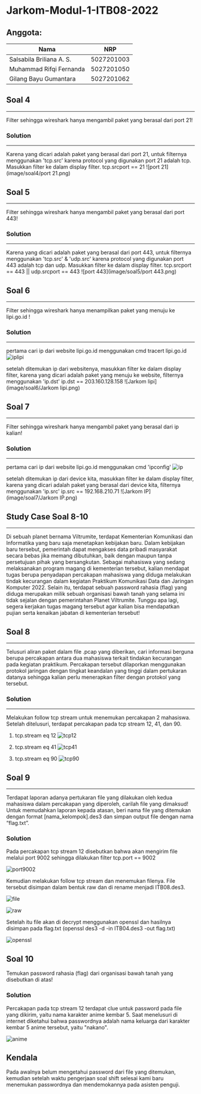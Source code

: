 # Jarkom-Modul-1-ITB08-2022

## Anggota:
| Nama                      | NRP        |
|---------------------------|------------|
| Salsabila Briliana A. S.  | 5027201003 |
| Muhammad Rifqi Fernanda   | 5027201050 |
| Gilang Bayu Gumantara     | 5027201062 | 

## Soal 4
---
Filter sehingga wireshark hanya mengambil paket yang berasal dari port 21!

### Solution
---
Karena yang dicari adalah paket yang berasal dari port 21, untuk filternya menggunakan 'tcp.src' karena protocol yang digunakan port 21 adalah tcp.
Masukkan filter ke dalam display filter.
tcp.srcport == 21
![port 21](image/soal4/port 21.png)
## Soal 5
---
Filter sehingga wireshark hanya mengambil paket yang berasal dari port 443!

### Solution
---
Karena yang dicari adalah paket yang berasal dari port 443, untuk filternya menggunakan 'tcp.src' & 'udp.src' karena protocol yang digunakan port 443 adalah tcp dan udp.
Masukkan filter ke dalam display filter.
tcp.srcport == 443 || udp.srcport == 443
![port 443](image/soal5/port 443.png)

## Soal 6
---
Filter sehingga wireshark hanya menampilkan paket yang menuju ke lipi.go.id !

### Solution
---
pertama cari ip dari website lipi.go.id menggunakan cmd
tracert lipi.go.id
![iplipi](image/soal6/iplipi.png)

setelah ditemukan ip dari websitenya, masukkan filter ke dalam display filter, karena yang dicari adalah paket yang menuju ke website, filternya menggunakan 'ip.dst'
ip.dst == 203.160.128.158
![Jarkom lipi](image/soal6/Jarkom lipi.png)



## Soal 7
---
Filter sehingga wireshark hanya mengambil paket yang berasal dari ip kalian!

### Solution
---
pertama cari ip dari website lipi.go.id menggunakan cmd
'ipconfig'
![ip](image/soal7/ip.png)

setelah ditemukan ip dari device kita, masukkan filter ke dalam display filter, karena yang dicari adalah paket yang berasal dari device kita, filternya menggunakan 'ip.src'
ip.src == 192.168.210.71
![Jarkom IP](image/soal7/Jarkom IP.png)

## Study Case Soal 8-10
---
Di sebuah planet bernama Viltrumite, terdapat Kementerian Komunikasi dan Informatika yang baru saja menetapkan kebijakan baru. Dalam kebijakan baru tersebut, pemerintah dapat mengakses data pribadi masyarakat secara bebas jika memang dibutuhkan, baik dengan maupun tanpa persetujuan pihak yang bersangkutan. Sebagai mahasiswa yang sedang melaksanakan program magang di kementerian tersebut, kalian mendapat tugas berupa penyadapan percakapan mahasiswa yang diduga melakukan tindak kecurangan dalam kegiatan Praktikum Komunikasi Data dan Jaringan Komputer 2022. Selain itu, terdapat sebuah password rahasia (flag) yang diduga merupakan milik sebuah organisasi bawah tanah yang selama ini tidak sejalan dengan pemerintahan Planet Viltrumite. Tunggu apa lagi, segera kerjakan tugas magang tersebut agar kalian bisa mendapatkan pujian serta kenaikan jabatan di kementerian tersebut!

## Soal 8
---
Telusuri aliran paket dalam file .pcap yang diberikan, cari informasi berguna berupa percakapan antara dua mahasiswa terkait tindakan kecurangan pada kegiatan praktikum. Percakapan tersebut dilaporkan menggunakan protokol jaringan dengan tingkat keandalan yang tinggi dalam pertukaran datanya sehingga kalian perlu menerapkan filter dengan protokol yang tersebut.

### Solution
---
Melakukan follow tcp stream untuk menemukan percakapan 2 mahasiswa. Setelah ditelusuri, terdapat percakapan pada tcp stream 12, 41, dan 90.

1. tcp.stream eq 12
![tcp12](image/soal8/tcp12.png)

2. tcp.stream eq 41
![tcp41](image/soal8/tcp41.png)

3. tcp.stream eq 90
![tcp90](image/soal8/tcp90.png)

## Soal 9
---
Terdapat laporan adanya pertukaran file yang dilakukan oleh kedua mahasiswa dalam percakapan yang diperoleh, carilah file yang dimaksud! Untuk memudahkan laporan kepada atasan, beri nama file yang ditemukan dengan format [nama_kelompok].des3 dan simpan output file dengan nama “flag.txt”.

### Solution
Pada percakapan tcp stream 12 disebutkan bahwa akan mengirim file melalui port 9002 sehingga dilakukan filter tcp.port == 9002

![port9002](image/soal9/port9002.png)

Kemudian melakukan follow tcp stream dan menemukan filenya. File tersebut disimpan dalam bentuk raw dan di rename menjadi ITB08.des3.

![file](image/soal9/salt.png)

![raw](image/soal9/rawFile.png)

Setelah itu file akan di decrypt menggunakan openssl dan hasilnya disimpan pada flag.txt (openssl des3 -d -in ITB04.des3 -out flag.txt)

![openssl](image/soal9/openssl.png)

## Soal 10
Temukan password rahasia (flag) dari organisasi bawah tanah yang disebutkan di atas!

### Solution
Percakapan pada tcp stream 12 terdapat clue untuk password pada file yang dikirim, yaitu nama karakter anime kembar 5. Saat menelusuri di internet diketahui bahwa passwordnya adalah nama keluarga dari karakter kembar 5 anime tersebut, yaitu "nakano".

![anime](image/soal10/anime.png)

## Kendala
Pada awalnya belum mengetahui password dari file yang ditemukan, kemudian setelah waktu pengerjaan soal shift selesai kami baru menemukan passwordnya dan mendemokannya pada asisten penguji.
